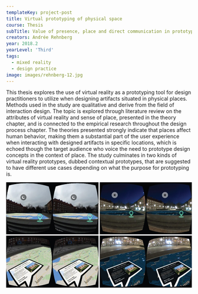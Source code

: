 ```yaml
---
templateKey: project-post
title: Virtual prototyping of physical space
course: Thesis
subTitle: Value of presence, place and direct communication in prototyping
creators: Andrée Rehnberg
year: 2018.2
yearLevel: 'Third'
tags:
  - mixed reality
  - design practice
image: images/rehnberg-12.jpg
---
```


This thesis explores the use of virtual reality as a prototyping tool for design practitioners to utilize when designing artifacts situated in physical places. Methods used in the study are qualitative and derive from the field of interaction design. The topic is explored through literature review on the attributes of virtual reality and sense of place, presented in the theory chapter, and is connected to the empirical research throughout the design process chapter. The theories presented strongly indicate that places affect human behavior, making them a substantial part of the user experience when interacting with designed artifacts in specific locations, which is echoed though the target audience who voice the need to prototype design concepts in the context of place. The study culminates in two kinds of virtual reality prototypes, dubbed contextual prototypes, that are suggested to have different use cases depending on what the purpose for prototyping is.


![The day/night-prototype](images/rehnberg-12.jpg 'The day/night-prototype')
